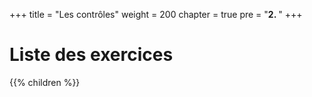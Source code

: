 +++
title = "Les contrôles"
weight = 200
chapter = true
pre = "<b>2. </b>"
+++

# Liste des exercices

{{% children %}}